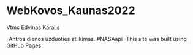 # WebKovos_Kaunas2022
Vtmc Edvinas Karalis

-Antros dienos uzduoties atlikimas. #NASAapi
-This site was built using [GitHub Pages](https://hhvis.github.io/WebKovos_Kaunas2022/).
